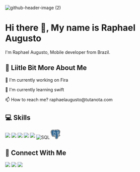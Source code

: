 
![github-header-image (2)](https://user-images.githubusercontent.com/66637194/170882954-1763909f-9864-469a-8d31-124f90decace.png)

# Hi there 👋, My name is Raphael Augusto

I'm Raphael Augusto, Mobile developer from Brazil.

## 💫 Liitle Bit More About Me
<p>🔭 I'm currently working on Fira</p>
<p>🌱 I'm currently learning swift</p>
<p>📫 How to reach me? raphaelaugusto@tutanota.com</p>

## 💻 Skills
<p>
<img src="https://img.shields.io/badge/javascript-%23323330.svg?style=for-the-badge&logo=javascript&logoColor=%23F7DF1E" style="margin-bottom: 4px;" height="30px">
<img src="https://img.shields.io/badge/typescript-%23007ACC.svg?style=for-the-badge&logo=typescript&logoColor=white" style="margin-bottom: 4px;" height="30px">
<img src="https://img.shields.io/badge/swift-F54A2A?style=for-the-badge&logo=swift&logoColor=white" style="margin-bottom: 4px;" height="30px">
<img src="https://img.shields.io/badge/react_native-%2320232a.svg?style=for-the-badge&logo=react&logoColor=%2361DAFB" style="margin-bottom: 4px;" height="30px">
<img src="https://img.shields.io/badge/git-%23F05033.svg?style=for-the-badge&logo=git&logoColor=white" style="margin-bottom: 4px;" height="30px">
<img height="30" src="https://img2.gratispng.com/20180805/xgo/kisspng-microsoft-sql-server-logo-database-microsoft-corpo-%D0%9A%D1%83%D0%BF%D0%B8%D1%82%D1%8C-sql-server-cal-2016-%D0%B2-%D0%9A%D1%80%D0%B0%D1%81%D0%BD%D0%BE%D0%B4-5b672eba1d1023.7425009215334888261191.jpg" alt="SQL"/>
<img height="30" src="https://raw.githubusercontent.com/github/explore/80688e429a7d4ef2fca1e82350fe8e3517d3494d/topics/postgresql/postgresql.png" alt="PostegreSQL"/>
</p>

## 👥 Connect With Me
<p>
<a href="https://www.linkedin.com/in/raphael-augusto-gonzaga/"><img src="https://img.shields.io/badge/linkedin-%230077B5.svg?style=for-the-badge&logo=linkedin&logoColor=white" style="margin-bottom: 4px;" height="30px" target="_blank"></a>
<a href="https://twitter.com/Raphael%20Augusto#0720"><img src="https://img.shields.io/badge/Discord-%237289DA.svg?style=for-the-badge&logo=discord&logoColor=white" style="margin-bottom: 4px;" height="30px" target="_blank"></a>
<img src="https://img.shields.io/badge/raphaelaugusto@tutanota.com-D14836?style=for-the-badge&logo=Tutanota&logoColor=white" style="margin-bottom: 4px;" height="30px" target="_blank"/>
</p>

